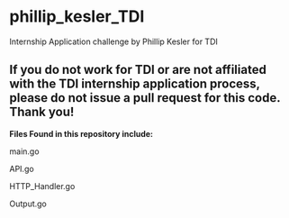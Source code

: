 # phillip_kesler_TDI
Internship Application challenge by Phillip Kesler for TDI


<h2><strong>If you do not work for TDI or are not affiliated with the TDI internship application process, please do not issue a pull request for this code. 
Thank you!</strong></h2>

<b>Files Found in this repository include: </b>

main.go

API.go

HTTP_Handler.go

Output.go
